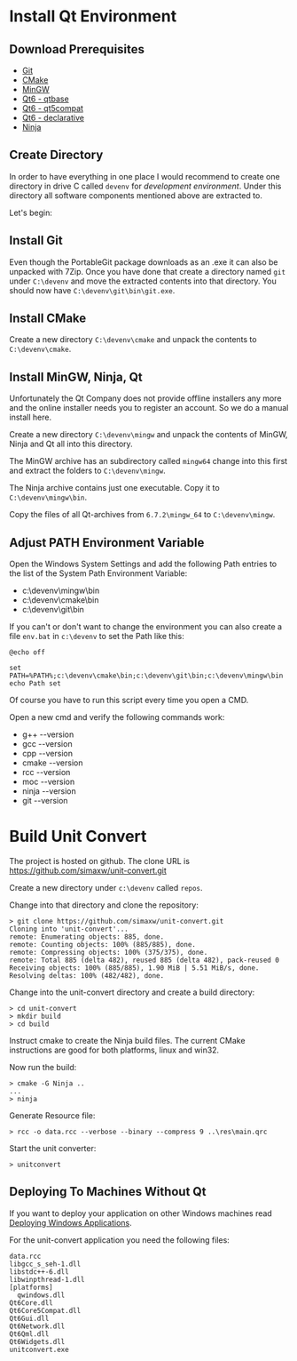 # Install Qt Environment

## Download Prerequisites

- [Git](https://github.com/git-for-windows/git/releases/download/v2.46.0.windows.1/PortableGit-2.46.0-64-bit.7z.exe)
- [CMake](https://github.com/Kitware/CMake/releases/download/v3.30.1/cmake-3.30.1-windows-x86_64.zip)
- [MinGW](https://github.com/niXman/mingw-builds-binaries/releases/download/13.2.0-rt_v11-rev1/x86_64-13.2.0-release-posix-seh-msvcrt-rt_v11-rev1.7z)
- [Qt6 - qtbase](https://download.qt.io/online/qtsdkrepository/windows_x86/desktop/qt6_672/qt.qt6.672.win64_mingw/6.7.2-0-202406110335qtbase-Windows-Windows_10_22H2-Mingw-Windows-Windows_10_22H2-X86_64.7z)
- [Qt6 - qt5compat](https://download.qt.io/online/qtsdkrepository/windows_x86/desktop/qt6_672/qt.qt6.672.qt5compat.win64_mingw/6.7.2-0-202406110335qt5compat-Windows-Windows_10_22H2-Mingw-Windows-Windows_10_22H2-X86_64.7z)
- [Qt6 - declarative](https://download.qt.io/online/qtsdkrepository/windows_x86/desktop/qt6_672/qt.qt6.672.win64_mingw/6.7.2-0-202406110335qtdeclarative-Windows-Windows_10_22H2-Mingw-Windows-Windows_10_22H2-X86_64.7z)
- [Ninja](https://github.com/ninja-build/ninja/releases/download/v1.12.1/ninja-win.zip)

## Create Directory

In order to have everything in one place I would recommend to create one
directory in drive C called `devenv` for *development environment*.
Under this directory all software components mentioned above are
extracted to.

Let's begin:

## Install Git

Even though the PortableGit package downloads as an .exe it can also be
unpacked with 7Zip. Once you have done that create a directory named
`git` under `C:\devenv` and move the extracted contents into that
directory. You should now have `C:\devenv\git\bin\git.exe`.

## Install CMake

Create a new directory `C:\devenv\cmake` and unpack the contents to
`C:\devenv\cmake`.

## Install MinGW, Ninja, Qt

Unfortunately the Qt Company does not provide offline installers any
more and the online installer needs you to register an account. So we do
a manual install here.

Create a new directory `C:\devenv\mingw` and unpack the contents of
MinGW, Ninja and Qt all into this directory.

The MinGW archive has an subdirectory called `mingw64` change into this
first and extract the folders to `C:\devenv\mingw`.

The Ninja archive contains just one executable. Copy it to
`C:\devenv\mingw\bin`.

Copy the files of all Qt-archives from
`6.7.2\mingw_64` to `C:\devenv\mingw`.

## Adjust PATH Environment Variable

Open the Windows System Settings and add the following Path entries to
the list of the System Path Environment Variable:

- c:\devenv\mingw\bin
- c:\devenv\cmake\bin
- c:\devenv\git\bin

If you can't or don't want to change the environment you can also create a file `env.bat` in `c:\devenv` to set the Path like this:

```
@echo off

set PATH=%PATH%;c:\devenv\cmake\bin;c:\devenv\git\bin;c:\devenv\mingw\bin
echo Path set
```
Of course you have to run this script every time you open a CMD.

Open a new cmd and verify the following commands work:

- g++ --version
- gcc --version
- cpp --version
- cmake --version
- rcc --version
- moc --version
- ninja --version
- git --version

# Build Unit Convert

The project is hosted on github. The clone URL is
https://github.com/simaxw/unit-convert.git

Create a new directory under `c:\devenv` called `repos`.

Change into that directory and clone the repository:

```
> git clone https://github.com/simaxw/unit-convert.git
Cloning into 'unit-convert'...
remote: Enumerating objects: 885, done.
remote: Counting objects: 100% (885/885), done.
remote: Compressing objects: 100% (375/375), done.
remote: Total 885 (delta 482), reused 885 (delta 482), pack-reused 0
Receiving objects: 100% (885/885), 1.90 MiB | 5.51 MiB/s, done.
Resolving deltas: 100% (482/482), done.
```

Change into the unit-convert directory and create a build directory:

```
> cd unit-convert
> mkdir build
> cd build
```

Instruct cmake to create the Ninja build files. The current CMake
instructions are good for both platforms, linux and win32.

Now run the build:

```
> cmake -G Ninja ..
...
> ninja
```

Generate Resource file:

```
> rcc -o data.rcc --verbose --binary --compress 9 ..\res\main.qrc
```

Start the unit converter:

```
> unitconvert
```

## Deploying To Machines Without Qt

If you want to deploy your application on other Windows machines read
[Deploying Windows Applications](https://wiki.qt.io/Deploying_Windows_Applications).

For the unit-convert application you need the following files:

```
data.rcc
libgcc_s_seh-1.dll
libstdc++-6.dll
libwinpthread-1.dll
[platforms]
  qwindows.dll
Qt6Core.dll
Qt6Core5Compat.dll
Qt6Gui.dll
Qt6Network.dll
Qt6Qml.dll
Qt6Widgets.dll
unitconvert.exe
```
